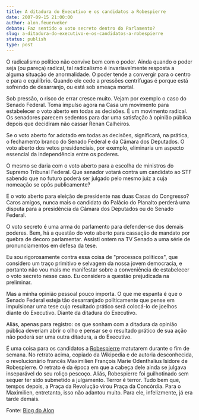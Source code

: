 ```yaml
---
title: A ditadura do Executivo e os candidatos a Robespierre 
date: 2007-09-15 21:00:00
author: alon.feuerweker
debate: Faz sentido o voto secreto dentro do Parlamento?
slug: a-ditadura-do-executivo-e-os-candidatos-a-robespierre
status: publish 
type: post
---
```


  
O radicalismo político não convive bem com o poder. Ainda quando o poder seja (ou pareça) radical, tal radicalismo é invariavelmente resposta a alguma situação de anormalidade. O poder tende a convergir para o centro e para o equilíbrio. Quando ele cede a pressões centrífugas é porque está sofrendo de desarranjo, ou está sob ameaça mortal.  
  
Sob pressão, o risco de errar cresce muito. Vejam por exemplo o caso do Senado Federal. Toma impulso agora na Casa um movimento para estabelecer o voto aberto em todas as decisões. É um movimento radical. Os senadores parecem sedentos para dar uma satisfação à opinião pública depois que decidiram não cassar Renan Calheiros.  
  
Se o voto aberto for adotado em todas as decisões, significará, na prática, o fechamento branco do Senado Federal e da Câmara dos Deputados. O voto aberto dos vetos presidenciais, por exemplo, eliminaria um aspecto essencial da independência entre os poderes.  
  
O mesmo se daria com o voto aberto para a escolha de ministros do Supremo Tribunal Federal. Que senador votará contra um candidato ao STF sabendo que no futuro poderá ser julgado pelo mesmo juiz a cuja nomeação se opôs publicamente?  
  
E o voto aberto para eleição de presidente nas duas Casas do Congresso? Caros amigos, nunca mais o candidato do Palácio do Planalto perderá uma disputa para a presidência da Câmara dos Deputados ou do Senado Federal.  
  
O voto secreto é uma arma do parlamento para defender-se dos demais poderes. Bem, há a questão do voto aberto para cassação de mandato por quebra de decoro parlamentar. Assisti ontem na TV Senado a uma série de pronunciamentos em defesa da tese.   
  
Eu sou rigorosamente contra essa coisa de "processos políticos", que considero um traço primitivo e selvagem da nossa jovem democracia, e portanto não vou mais me manifestar sobre a conveniência de estabelecer o voto secreto nesse caso. Eu considero a questão prejudicada na preliminar.  
  
Mas a minha opinião pessoal pouco importa. O que me espanta é que o Senado Federal esteja tão desarranjado políticamente que pense em impulsionar uma tese cujo resultado prático será colocá-lo de joelhos diante do Executivo. Diante da ditadura do Executivo.  
  
Aliás, apenas para registro: os que sonham com a ditadura da opinião pública deveriam abrir o olho e pensar se o resultado prático de sua ação não poderá ser uma outra ditadura, a do Executivo.   
  
É uma coisa para os candidatos a [Robespierre](http://en.wikipedia.org/wiki/Robespierre) matutarem durante o fim de semana. No retrato acima, copiado da Wikipedia e de autoria desconhecida, o revolucionário francês Maximilien François Marie Odenthalius Isidore de Robespierre. O retrato é da época em que a cabeça dele ainda se julgava inseparável do seu roliço pescoço. Aliás, Robespierre foi guilhotinado sem sequer ter sido submetido a julgamento. Terror é terror. Tudo bem que, tempos depois, a Praça da Revolução virou Praça da Concórdia. Para o Maximilien, entretanto, isso não adantou muito. Para ele, infelizmente, já era tarde demais.  
  
Fonte: [Blog do Alon](http://blogdoalon.blogspot.com/)

